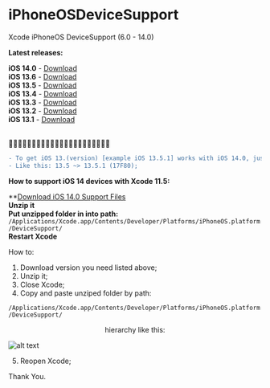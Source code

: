 # iPhoneOSDeviceSupport
Xcode iPhoneOS DeviceSupport (6.0 - 14.0)

**Latest releases:**</br>

**iOS 14.0** - [Download](https://github.com/filsv/iPhoneOSDeviceSupport/raw/master/14.0.zip) </br>
**iOS 13.6** - [Download](https://github.com/filsv/iPhoneOSDeviceSupport/raw/master/13.6.zip) </br>
**iOS 13.5** - [Download](https://github.com/filsv/iPhoneOSDeviceSupport/raw/master/13.5.zip) </br>
**iOS 13.4** - [Download](https://github.com/filsv/iPhoneOSDeviceSupport/raw/master/13.4.zip) </br>
**iOS 13.3** - [Download](https://github.com/filsv/iPhoneOSDeviceSupport/raw/master/13.3.zip) </br>
**iOS 13.2** - [Download](https://github.com/filsv/iPhoneOSDeviceSupport/raw/master/13.2.zip) </br>
**iOS 13.1** - [Download](https://github.com/filsv/iPhoneOSDeviceSupport/raw/master/13.1.zip)
</br>
</br>

🚩🚩🚩🚩🚩🚩🚩🚩🚩🚩🚩🚩🚩🚩🚩🚩🚩🚩🚩🚩🚩🚩
```diff
- To get iOS 13.(version) [example iOS 13.5.1] works with iOS 14.0, just rename a folder.
- Like this: 13.5 ~> 13.5.1 (17F80);
```

**How to support iOS 14 devices with Xcode 11.5:**</br>

**[Download iOS 14.0 Support Files](https://github.com/filsv/iPhoneOSDeviceSupport/raw/master/14.0.zip) </br>
**Unzip it**</br>
**Put unzipped folder in into path:**</br>
```/Applications/Xcode.app/Contents/Developer/Platforms/iPhoneOS.platform/DeviceSupport/```</br>
**Restart Xcode**</br>

How to:

1) Download version you need listed above;
2) Unzip it;
3) Close Xcode;
4) Copy and paste unziped folder by path:

```/Applications/Xcode.app/Contents/Developer/Platforms/iPhoneOS.platform/DeviceSupport/```

<p align="center">hierarchy like this:</p>

![alt text](https://github.com/filsv/iPhoneOSDeviceSupport/raw/master/Screen%20Shot%202019-08-02%20at%2015.09.55.png)

5) Reopen Xcode;

Thank You.
